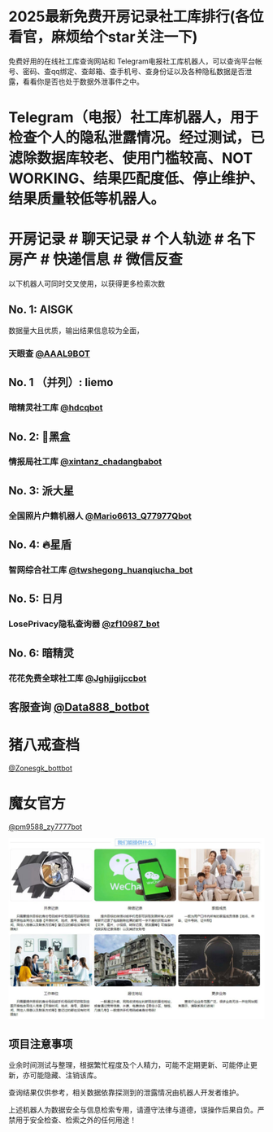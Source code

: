 # 2025最新免费开房记录社工库排行(各位看官，麻烦给个star关注一下)
免费好用的在线社工库查询网站和 Telegram电报社工库机器人，可以查询平台帐号、密码、查qq绑定、查邮箱、查手机号、查身份证以及各种隐私数据是否泄露，看看你是否也处于数据外泄事件之中。

# Telegram（电报）社工库机器人，用于检查个人的隐私泄露情况。经过测试，已滤除数据库较老、使用门槛较高、NOT WORKING、结果匹配度低、停止维护、结果质量较低等机器人。

# 开房记录 # 聊天记录 # 个人轨迹 # 名下房产 # 快递信息 # 微信反查

以下机器人可同时交叉使用，以获得更多检索次数
 
## No. 1: AISGK
数据量大且优质，输出结果信息较为全面，

### 天眼查 [@AAAL9BOT](https://t.me/AAAL8BOT?start=NTgzNzg1NTEy)

## No. 1 （并列）: liemo 

### 暗精灵社工库 [@hdcqbot](https://t.me/hdcqbot?start=NTgzNzg1NTEy)

## No. 2: 🔰黑盒

### 情报局社工库 [@xintanz_chadangbabot](https://t.me/xintanz_chadangbabot?start=NTgzNzg1NTEy)

## No. 3: 派大星

### 全国照片户籍机器人 [@Mario6613_Q77977Qbot](https://t.me/xintanz_chadangbabot?start=NTgzNzg1NTEy)

## No. 4: 🔥星盾

### 智网综合社工库 [@twshegong_huanqiucha_bot](https://t.me/twshegong_huanqiucha_bot?start=qr4mnWQdL2Wx)

## No. 5: 日月

### LosePrivacy隐私查询器  [@zf10987_bot](https://t.me/zf10987_bot?start=583785512)


## No. 6: 暗精灵

### 花花免费全球社工库  [@Jghjjgijccbot](https://t.me/Jghjjgijccbot]?start=vip_1206966)

## 客服查询 [@Data888_botbot](https://t.me/Data888_botbot?start=NTgzNzg1NTEy)

# 猪八戒查档 
[@Zonesgk_bottbot](https://t.me/Zonesgk_bottbot?start=NTgzNzg1NTEy)

# 魔女官方 
[@pm9588_zy7777bot](https://t.me/pm9588_zy7777bot?start=NTgzNzg1NTEy)

<img src="pic/bbb.png" alt="免费社工库" border="0">

## 项目注意事项
业余时间测试与整理，根据繁忙程度及个人精力，可能不定期更新、可能停止更新，亦可能隐藏、注销该库。

查询结果仅供参考，相关数据依靠探测到的泄露情况由机器人开发者维护。

上述机器人为数据安全与信息检索专用，请遵守法律与道德，误操作后果自负。严禁用于安全检查、检索之外的任何用途！
